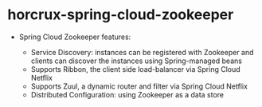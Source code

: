 # horcrux-spring-cloud-zookeeper

     
- Spring Cloud Zookeeper features:
 
  * Service Discovery: instances can be registered with Zookeeper and clients can discover the instances using Spring-managed beans
  * Supports Ribbon, the client side load-balancer via Spring Cloud Netflix
  * Supports Zuul, a dynamic router and filter via Spring Cloud Netflix
  * Distributed Configuration: using Zookeeper as a data store






